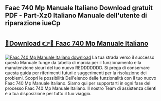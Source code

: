 ## Faac 740 Mp Manuale Italiano Download gratuit PDF - Part-Xz0 Italiano Manuale dell'utente di riparazione iueCp

# <h2><a href="http://dfavfsr.blite.top/?on=Faac+740+Mp+Manuale+Italiano">🔗Download 👉🔴 Faac 740 Mp Manuale Italiano</a></h2>

[![Faac 740 Mp Manuale Italiano download](https://i.imgur.com/lujVjoI.png)](http://dfavfsr.blite.top/?on=Faac+740+Mp+Manuale+Italiano)
La tua strada verso il successo questo Manuale funge da tabella di marcia per il funzionamento e la manutenzione sicuri del tuo nuovo REDDDDDDD. Si prega di conservare questa guida per riferimenti futuri e suggerimenti per la risoluzione dei problemi. Scopri le possibilità Dell'elenco delle funzionalità con il tuo nuovo Faac 740 Mp Manuale Italiano. Siamo qui per supportarti in ogni fase del processo Faac 740 Mp Manuale Italiano. Il nostro Team di assistenza clienti è a tua disposizione per tutto il tuo viaggio.
